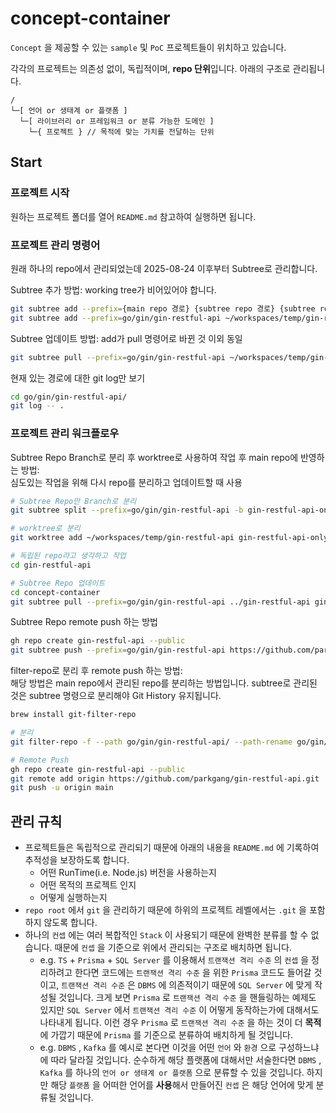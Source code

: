 # concept-container

`Concept` 을 제공할 수 있는 `sample` 및 `PoC` 프로젝트들이 위치하고 있습니다.

각각의 프로젝트는 의존성 없이, 독립적이며, **repo 단위**입니다. 아래의 구조로 관리됩니다.

```
/
└─[ 언어 or 생태계 or 플랫폼 ]
  └─[ 라이브러리 or 프레임워크 or 분류 가능한 도메인 ]
    └─{ 프로젝트 } // 목적에 맞는 가치를 전달하는 단위
```

## Start

### 프로젝트 시작

원하는 프로젝트 폴더를 열어 `README.md` 참고하여 실행하면 됩니다.

### 프로젝트 관리 명령어

원래 하나의 repo에서 관리되었는데 2025-08-24 이후부터 Subtree로 관리합니다.

Subtree 추가 방법: working tree가 비어있어야 합니다.

```bash
git subtree add --prefix={main repo 경로} {subtree repo 경로} {subtree repo branch 명}
git subtree add --prefix=go/gin/gin-restful-api ~/workspaces/temp/gin-restful-api main
```

Subtree 업데이트 방법: add가 pull 명령어로 바뀐 것 이외 동일

```bash
git subtree pull --prefix=go/gin/gin-restful-api ~/workspaces/temp/gin-restful-api main
```

현재 있는 경로에 대한 git log만 보기

```bash
cd go/gin/gin-restful-api/
git log -- .
```

### 프로젝트 관리 워크플로우

Subtree Repo Branch로 분리 후 worktree로 사용하여 작업 후 main repo에 반영하는 방법:  
심도있는 작업을 위해 다시 repo를 분리하고 업데이트할 때 사용

```bash
# Subtree Repo만 Branch로 분리
git subtree split --prefix=go/gin/gin-restful-api -b gin-restful-api-only

# worktree로 분리
git worktree add ~/workspaces/temp/gin-restful-api gin-restful-api-only

# 독립된 repo라고 생각하고 작업
cd gin-restful-api

# Subtree Repo 업데이트
cd concept-container
git subtree pull --prefix=go/gin/gin-restful-api ../gin-restful-api gin-restful-api-only
```

Subtree Repo remote push 하는 방법

```bash
gh repo create gin-restful-api --public
git subtree push --prefix=go/gin/gin-restful-api https://github.com/parkgang/gin-restful-api.git main
```

filter-repo로 분리 후 remote push 하는 방법:  
해당 방법은 main repo에서 관리된 repo를 분리하는 방법입니다. subtree로 관리된 것은 subtree 명령으로 분리해야 Git History 유지됩니다.

```bash
brew install git-filter-repo

# 분리
git filter-repo -f --path go/gin/gin-restful-api/ --path-rename go/gin/gin-restful-api/:

# Remote Push
gh repo create gin-restful-api --public
git remote add origin https://github.com/parkgang/gin-restful-api.git
git push -u origin main
```

## 관리 규칙

- 프로젝트들은 독립적으로 관리되기 때문에 아래의 내용을 `README.md` 에 기록하여 추적성을 보장하도록 합니다.
  - 어떤 RunTime(i.e. Node.js) 버전을 사용하는지
  - 어떤 목적의 프로젝트 인지
  - 어떻게 실행하는지
- `repo root` 에서 `git` 을 관리하기 때문에 하위의 프로젝트 레벨에서는 `.git` 을 포함하지 않도록 합니다.
- 하나의 `컨셉` 에는 여러 복합적인 `Stack` 이 사용되기 때문에 완벽한 분류를 할 수 없습니다. 때문에 `컨셉` 을 기준으로 위에서 관리되는 구조로 배치하면 됩니다.
  - e.g. `TS` + `Prisma` + `SQL Server` 를 이용해서 `트랜잭션 격리 수준` 의 `컨셉` 을 정리하려고 한다면 코드에는 `트랜잭션 격리 수준` 을 위한 `Prisma` 코드도 들어갈 것이고, `트랜잭션 격리 수준` 은 `DBMS` 에 의존적이기 때문에 `SQL Server` 에 맞게 작성될 것입니다. 크게 보면 `Prisma` 로 `트랜잭션 격리 수준` 을 핸들링하는 예제도 있지만 `SQL Server` 에서 `트랜잭션 격리 수준` 이 어떻게 동작하는가에 대해서도 나타내게 됩니다. 이런 경우 `Prisma` 로 `트랜잭션 격리 수준` 을 하는 것이 더 **목적**에 가깝기 때문에 `Prisma` 를 기준으로 분류하여 배치하게 될 것입니다.
  - e.g. `DBMS` , `Kafka` 를 예시로 본다면 이것을 어떤 `언어` 와 `환경` 으로 구성하느냐에 따라 달라질 것입니다. 순수하게 해당 플랫폼에 대해서만 서술한다면 `DBMS` , `Kafka` 를 하나의 `언어 or 생태계 or 플랫폼` 으로 분류할 수 있을 것입니다. 하지만 해당 `플랫폼` 을 어떠한 언어를 **사용**해서 만들어진 `컨셉` 은 해당 언어에 맞게 분류될 것입니다.
